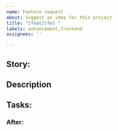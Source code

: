 ```yaml
---
name: Feature request
about: Suggest an idea for this project
title: "[feat][fe] "
labels: enhancement,frontend
assignees: ''

---
```


## Story:

## Description

## Tasks:

### After:

